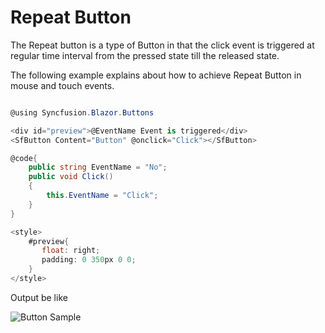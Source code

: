 # Repeat Button

The Repeat button is a type of Button in that the click event is triggered at regular time interval from the pressed state till the released state.

The following example explains about how to achieve Repeat Button in mouse and touch events.

```csharp

@using Syncfusion.Blazor.Buttons

<div id="preview">@EventName Event is triggered</div>
<SfButton Content="Button" @onclick="Click"></SfButton>

@code{
    public string EventName = "No";
    public void Click()
    {
        this.EventName = "Click";
    }
}

<style>
    #preview{
       float: right;
       padding: 0 350px 0 0;
    }
</style>

```

Output be like

![Button Sample](./../images/button-repeat.png)